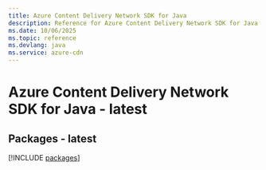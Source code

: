 ```yaml
---
title: Azure Content Delivery Network SDK for Java
description: Reference for Azure Content Delivery Network SDK for Java
ms.date: 10/06/2025
ms.topic: reference
ms.devlang: java
ms.service: azure-cdn
---
```

# Azure Content Delivery Network SDK for Java - latest
## Packages - latest
[!INCLUDE [packages](content-delivery-network-index.md)]